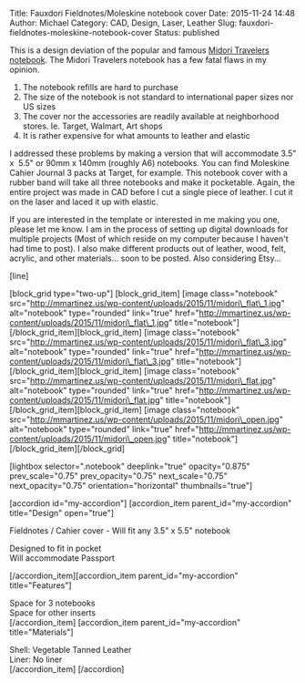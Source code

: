 Title: Fauxdori Fieldnotes/Moleskine notebook cover
Date: 2015-11-24 14:48
Author: Michael
Category: CAD, Design, Laser, Leather
Slug: fauxdori-fieldnotes-moleskine-notebook-cover
Status: published

This is a design deviation of the popular and famous [Midori Travelers
notebook](http://www.travelers-company.com/). The Midori Travelers
notebook has a few fatal flaws in my opinion.

1.  The notebook refills are hard to purchase
2.  The size of the notebook is not standard to international paper
    sizes nor US sizes
3.  The cover nor the accessories are readily available at
    neighborhood stores. Ie. Target, Walmart, Art shops
4.  It is rather expensive for what amounts to leather and elastic

I addressed these problems by making a version that will accommodate
3.5" x  5.5" or 90mm x 140mm (roughly A6) notebooks. You can find
Moleskine Cahier Journal 3 packs at Target, for example. This notebook
cover with a rubber band will take all three notebooks and make it
pocketable. Again, the entire project was made in CAD before I cut a
single piece of leather. I cut it on the laser and laced it up with
elastic.

If you are interested in the template or interested in me making you
one, please let me know. I am in the process of setting up digital
downloads for multiple projects (Most of which reside on my computer
because I haven't had time to post). I also make different products out
of leather, wood, felt, acrylic, and other materials... soon to be
posted. Also considering Etsy...

\[line\]

\[block\_grid type="two-up"\] \[block\_grid\_item\] \[image
class="notebook"
src="http://mmartinez.us/wp-content/uploads/2015/11/midori\_flat\_1.jpg"
alt="notebook" type="rounded" link="true"
href="http://mmartinez.us/wp-content/uploads/2015/11/midori\_flat\_1.jpg"
title="notebook"\] \[/block\_grid\_item\]\[block\_grid\_item\] \[image
class="notebook"
src="http://mmartinez.us/wp-content/uploads/2015/11/midori\_flat\_3.jpg"
alt="notebook" type="rounded" link="true"
href="http://mmartinez.us/wp-content/uploads/2015/11/midori\_flat\_3.jpg"
title="notebook"\] \[/block\_grid\_item\]\[block\_grid\_item\] \[image
class="notebook"
src="http://mmartinez.us/wp-content/uploads/2015/11/midori\_flat.jpg"
alt="notebook" type="rounded" link="true"
href="http://mmartinez.us/wp-content/uploads/2015/11/midori\_flat.jpg"
title="notebook"\] \[/block\_grid\_item\]\[block\_grid\_item\] \[image
class="notebook"
src="http://mmartinez.us/wp-content/uploads/2015/11/midori\_open.jpg"
alt="notebook" type="rounded" link="true"
href="http://mmartinez.us/wp-content/uploads/2015/11/midori\_open.jpg"
title="notebook"\] \[/block\_grid\_item\]\[/block\_grid\]

\[lightbox selector=".notebook" deeplink="true" opacity="0.875"
prev\_scale="0.75" prev\_opacity="0.75" next\_scale="0.75"
next\_opacity="0.75" orientation="horizontal" thumbnails="true"\]

\[accordion id="my-accordion"\] \[accordion\_item
parent\_id="my-accordion" title="Design" open="true"\]

Fieldnotes / Cahier cover - Will fit any 3.5" x 5.5" notebook

Designed to fit in pocket  
Will accommodate Passport

\[/accordion\_item\]\[accordion\_item parent\_id="my-accordion"
title="Features"\]

Space for 3 notebooks  
Space for other inserts  
\[/accordion\_item\] \[accordion\_item parent\_id="my-accordion"
title="Materials"\]

Shell: Vegetable Tanned Leather  
Liner: No liner  
\[/accordion\_item\] \[/accordion\]
